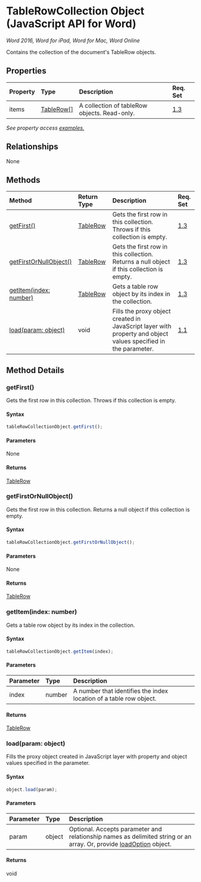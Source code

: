 # TableRowCollection Object (JavaScript API for Word)

_Word 2016, Word for iPad, Word for Mac, Word Online_

Contains the collection of the document's TableRow objects.

## Properties

| Property	   | Type	|Description| Req. Set|
|:---------------|:--------|:----------|:----|
|items|[TableRow[]](tablerow.md)|A collection of tableRow objects. Read-only.|[1.3](../requirement-sets/word-api-requirement-sets.md)|

_See property access [examples.](#property-access-examples)_

## Relationships
None


## Methods

| Method		   | Return Type	|Description| Req. Set|
|:---------------|:--------|:----------|:----|
|[getFirst()](#getfirst)|[TableRow](tablerow.md)|Gets the first row in this collection. Throws if this collection is empty.|[1.3](../requirement-sets/word-api-requirement-sets.md)|
|[getFirstOrNullObject()](#getfirstornullobject)|[TableRow](tablerow.md)|Gets the first row in this collection. Returns a null object if this collection is empty.|[1.3](../requirement-sets/word-api-requirement-sets.md)|
|[getItem(index: number)](#getitemindex-number)|[TableRow](tablerow.md)|Gets a table row object by its index in the collection.|[1.3](../requirement-sets/word-api-requirement-sets.md)|
|[load(param: object)](#loadparam-object)|void|Fills the proxy object created in JavaScript layer with property and object values specified in the parameter.|[1.1](../requirement-sets/word-api-requirement-sets.md)|

## Method Details


### getFirst()
Gets the first row in this collection. Throws if this collection is empty.

#### Syntax
```js
tableRowCollectionObject.getFirst();
```

#### Parameters
None

#### Returns
[TableRow](tablerow.md)

### getFirstOrNullObject()
Gets the first row in this collection. Returns a null object if this collection is empty.

#### Syntax
```js
tableRowCollectionObject.getFirstOrNullObject();
```

#### Parameters
None

#### Returns
[TableRow](tablerow.md)

### getItem(index: number)
Gets a table row object by its index in the collection.

#### Syntax
```js
tableRowCollectionObject.getItem(index);
```

#### Parameters
| Parameter	   | Type	|Description|
|:---------------|:--------|:----------|
|index|number|A number that identifies the index location of a table row object.|

#### Returns
[TableRow](tablerow.md)

### load(param: object)
Fills the proxy object created in JavaScript layer with property and object values specified in the parameter.

#### Syntax
```js
object.load(param);
```

#### Parameters
| Parameter	   | Type	|Description|
|:---------------|:--------|:----------|
|param|object|Optional. Accepts parameter and relationship names as delimited string or an array. Or, provide [loadOption](loadoption.md) object.|

#### Returns
void
